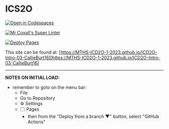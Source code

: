 # ICS2O

[![Open in Codespaces](https://classroom.github.com/assets/launch-codespace-7f7980b617ed060a017424585567c406b6ee15c891e84e1186181d67ecf80aa0.svg)](https://classroom.github.com/open-in-codespaces?assignment_repo_id=13757759)

[![Mr Coxall's Super Linter](https://github.com/MTHS-ICD2O-1-2023/ICD2O-Intro-03-CallieBurt16/workflows/Mr%20Coxall's%20Super%20Linter/badge.svg)](https://github.com/MTHS-ICD2O-1-2023/ICD2O-Intro-03-CallieBurt16/actions)

[![Deploy Pages](https://github.com/MTHS-ICD2O-1-2023/ICD2O-Intro-03-CallieBurt16/workflows/Deploy%20Pages/badge.svg)](https://github.com/MTHS-ICD2O-1-2023/ICD2O-Intro-03-CallieBurt16/actions)

This site can be found at: [https://MTHS-ICD2O-1-2023.github.io/ICD2O-Intro-03-CallieBurt16](https://MTHS-ICD2O-1-2023.github.io/ICD2O-Intro-03-CallieBurt16)

---

**NOTES ON INITIAL LOAD:**
- remember to goto on the menu bar:
  - File
  - Go to Repository
  - ⚙ Settings
  - 🗔 Pages
    - then from the "Deploy from a branch ▼" button, select "GitHub Actions"

